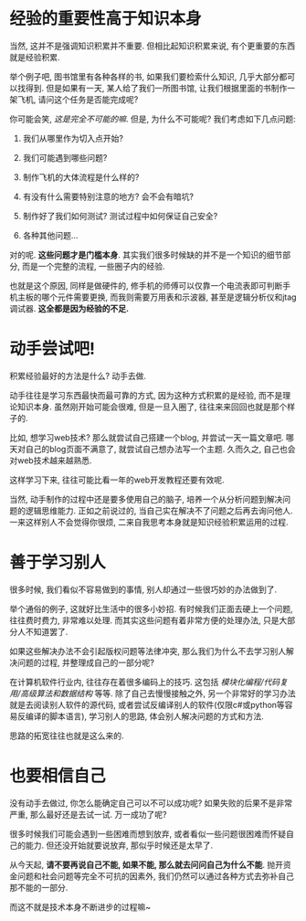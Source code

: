 # 经验的重要性高于知识本身

当然, 这并不是强调知识积累并不重要. 但相比起知识积累来说, 有个更重要的东西就是经验积累.

举个例子吧, 图书馆里有各种各样的书, 如果我们要检索什么知识, 几乎大部分都可以找得到. 但是如果有一天, 某人给了我们一所图书馆, 让我们根据里面的书制作一架飞机, 请问这个任务是否能完成呢?

你可能会笑, *这是完全不可能的嘛*. 但是, 为什么不可能呢? 我们考虑如下几点问题:

1. 我们从哪里作为切入点开始?

2. 我们可能遇到哪些问题?

3. 制作飞机的大体流程是什么样的?

4. 有没有什么需要特别注意的地方? 会不会有暗坑?

5. 制作好了我们如何测试? 测试过程中如何保证自己安全?

6. 各种其他问题... 

对的呢. **这些问题才是门槛本身**. 其实我们很多时候缺的并不是一个知识的细节部分, 而是一个完整的流程, 一些圈子内的经验. 

也就是这个原因, 同样是做硬件的, 修手机的师傅可以仅靠一个电流表即可判断手机主板的哪个元件需要更换, 而我则需要万用表和示波器, 甚至是逻辑分析仪和jtag调试器. **这全都是因为经验的不足.**



# 动手尝试吧!

积累经验最好的方法是什么? 动手去做.

动手往往是学习东西最快而最可靠的方式, 因为这种方式积累的是经验, 而不是理论知识本身. 虽然刚开始可能会很难, 但是一旦入圈了, 往往来来回回也就是那个样子的.

比如, 想学习web技术? 那么就尝试自己搭建一个blog, 并尝试一天一篇文章吧. 哪天对自己的blog页面不满意了, 就尝试自己想办法写一个主题. 久而久之, 自己也会对web技术越来越熟悉.

这样学习下来, 往往可能比看一年的web开发教程还要有效呢.

当然, 动手制作的过程中还是要多使用自己的脑子, 培养一个从分析问题到解决问题的逻辑思维能力. 正如之前说过的, 当自己实在解决不了问题之后再去询问他人. 一来这样别人不会觉得你很烦, 二来自我思考本身就是知识经验积累运用的过程.



# 善于学习别人

很多时候, 我们看似不容易做到的事情, 别人却通过一些很巧妙的办法做到了.

举个通俗的例子, 这就好比生活中的很多小妙招. 有时候我们正面去硬上一个问题, 往往费时费力, 非常难以处理. 而其实这些问题有着非常方便的处理办法, 只是大部分人不知道罢了.

如果这些解决办法不会引起版权问题等法律冲突, 那么我们为什么不去学习别人解决问题的过程, 并整理成自己的一部分呢? 

在计算机软件行业内, 往往存在着很多编码上的技巧. 这包括 *模块化编程/代码复用/高级算法和数据结构* 等等. 除了自己去慢慢接触之外, 另一个非常好的学习办法就是去阅读别人软件的源代码, 或者尝试反编译别人的软件(仅限c#或python等容易反编译的脚本语言), 学习别人的思路, 体会别人解决问题的方式和方法.

思路的拓宽往往也就是这么来的.



# 也要相信自己

没有动手去做过, 你怎么能确定自己可以不可以成功呢? 如果失败的后果不是非常严重, 那么最好还是去试一试. 万一成功了呢?

很多时候我们可能会遇到一些困难而想到放弃, 或者看似一些问题很困难而怀疑自己的能力. 但还没开始就要说放弃, 那似乎时候还是太早了.

从今天起, **请不要再说自己不能, 如果不能, 那么就去问问自己为什么不能**. 抛开资金问题和社会问题等完全不可抗的因素外, 我们仍然可以通过各种方式去弥补自己那不能的一部分.

而这不就是技术本身不断进步的过程嘛~
